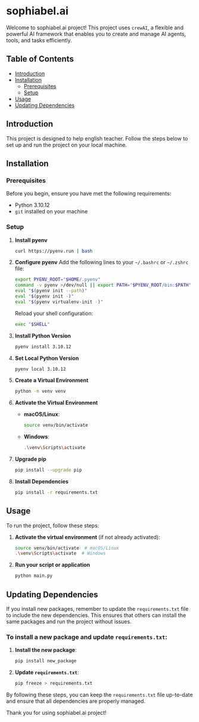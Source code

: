 # sophiabel.ai

Welcome to sophiabel.ai project! This project uses `crewAI`, a flexible and powerful AI framework that enables you to create and manage AI agents, tools, and tasks efficiently.

## Table of Contents

- [Introduction](#introduction)
- [Installation](#installation)
  - [Prerequisites](#prerequisites)
  - [Setup](#setup)
- [Usage](#usage)
- [Updating Dependencies](#updating-dependencies)

## Introduction

This project is designed to help english teacher. Follow the steps below to set up and run the project on your local machine.

## Installation

### Prerequisites

Before you begin, ensure you have met the following requirements:

- Python 3.10.12
- `git` installed on your machine

### Setup

1. **Install pyenv**

   ```bash
   curl https://pyenv.run | bash
   ```

2. **Configure pyenv**
   Add the following lines to your `~/.bashrc` or `~/.zshrc` file:

   ```bash
   export PYENV_ROOT="$HOME/.pyenv"
   command -v pyenv >/dev/null || export PATH="$PYENV_ROOT/bin:$PATH"
   eval "$(pyenv init --path)"
   eval "$(pyenv init -)"
   eval "$(pyenv virtualenv-init -)"
   ```

   Reload your shell configuration:

   ```bash
   exec "$SHELL"
   ```

3. **Install Python Version**

   ```bash
   pyenv install 3.10.12
   ```

4. **Set Local Python Version**

   ```bash
   pyenv local 3.10.12
   ```

5. **Create a Virtual Environment**

   ```bash
   python -m venv venv
   ```

6. **Activate the Virtual Environment**

   - **macOS/Linux**:
     ```bash
     source venv/bin/activate
     ```
   - **Windows**:
     ```bash
     .\venv\Scripts\activate
     ```

7. **Upgrade pip**

   ```bash
   pip install --upgrade pip
   ```

8. **Install Dependencies**

   ```bash
   pip install -r requirements.txt
   ```

## Usage

To run the project, follow these steps:

1. **Activate the virtual environment** (if not already activated):

   ```bash
   source venv/bin/activate  # macOS/Linux
   .\venv\Scripts\activate  # Windows
   ```

2. **Run your script or application**
   ```bash
   python main.py
   ```

## Updating Dependencies

If you install new packages, remember to update the `requirements.txt` file to include the new dependencies. This ensures that others can install the same packages and run the project without issues.

### To install a new package and update `requirements.txt`:

1. **Install the new package**:

   ```bash
   pip install new_package
   ```

2. **Update `requirements.txt`**:
   ```bash
   pip freeze > requirements.txt
   ```

By following these steps, you can keep the `requirements.txt` file up-to-date and ensure that all dependencies are properly managed.

Thank you for using sophiabel.ai project!
